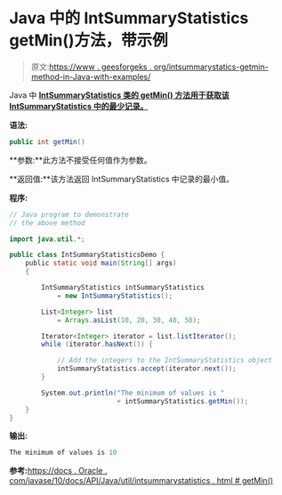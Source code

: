 # Java 中的 IntSummaryStatistics getMin()方法，带示例

> 原文:[https://www . geesforgeks . org/intsummarystatics-getmin-method-in-Java-with-examples/](https://www.geeksforgeeks.org/intsummarystatistics-getmin-method-in-java-with-examples/)

Java 中 **[IntSummaryStatistics 类的 **getMin()** 方法用于获取该 IntSummaryStatistics 中的最少记录。](https://www.geeksforgeeks.org/java-util-intsummarystatistics-class-with-examples/)**

**语法:**

```java
public int getMin()

```

**参数:**此方法不接受任何值作为参数。

**返回值:**该方法返回 IntSummaryStatistics 中记录的最小值。

**程序:**

```java
// Java program to demonstrate
// the above method

import java.util.*;

public class IntSummaryStatisticsDemo {
    public static void main(String[] args)
    {

        IntSummaryStatistics intSummaryStatistics
            = new IntSummaryStatistics();

        List<Integer> list
            = Arrays.asList(10, 20, 30, 40, 50);

        Iterator<Integer> iterator = list.listIterator();
        while (iterator.hasNext()) {

            // Add the integers to the IntSummaryStatistics object
            intSummaryStatistics.accept(iterator.next());
        }

        System.out.println("The minimum of values is "
                           + intSummaryStatistics.getMin());
    }
}
```

**输出:**

```java
The minimum of values is 10

```

**参考:**[https://docs . Oracle . com/javase/10/docs/API/Java/util/intsummarystatistics . html # getMin()](https://docs.oracle.com/javase/10/docs/api/java/util/IntSummaryStatistics.html#getMin())